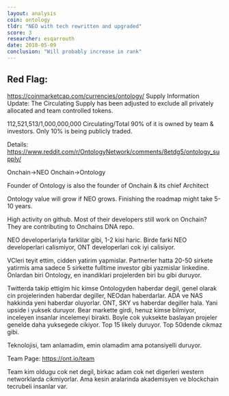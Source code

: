 ```yaml
---
layout: analysis
coin: ontology
tldr: "NEO with tech rewritten and upgraded"
score: 3
researcher: esqarrouth
date: 2018-05-09
conclusion: "Will probably increase in rank"
---
```


## Red Flag:
https://coinmarketcap.com/currencies/ontology/
Supply Information Update: The Circulating Supply has been adjusted to exclude all privately allocated and team controlled tokens.

112,521,513/1,000,000,000
Circulating/Total
90% of it is owned by team & investors. Only 10% is being publicly traded.

Details: https://www.reddit.com/r/OntologyNetwork/comments/8etdg5/ontology_supply/

Onchain->NEO
Onchain->Ontology

Founder of Ontology is also the founder of Onchain & its chief Architect

Ontology value will grow if NEO grows. Finishing the roadmap might take 5-10 years.

High activity on github. Most of their developers still work on Onchain? They are contributing to Onchains DNA repo.

NEO developerlariyla farklilar gibi, 1-2 kisi haric. Birde farki NEO developerlari calismiyor, ONT developerlari cok iyi calisiyor.

VCleri teyit ettim, cidden yatirim yapmislar. Partnerler hatta 20-50 sirkete yatirmis ama sadece 5 sirkette fulltime investor gibi yazmislar linkedine. Onlardan biri Ontology, en inandiklari projelerden biri bu gibi duruyor.

Twitterda takip ettigim hic kimse Ontologyden haberdar degil, genel olarak cin projelerinden haberdar degiller, NEOdan haberdarlar. ADA ve NAS hakkinda yeni haberdar oluyorlar. ONT, SKY vs haberdar degiller hala. Yani upside i yuksek duruyor. Bear markette girdi, henuz kimse bilmiyor, inceleyen insanlar incelemeyi birakti. Boyle cok yuksekte baslayan projeler genelde daha yuksegede cikiyor. Top 15 likely duruyor. Top 50dende cikmaz gibi.

Teknolojisi, tam anlamadim, emin olamadim ama potansiyelli duruyor.

Team Page: https://ont.io/team

Team kim oldugu cok net degil, birkac adam cok net digerleri western networklarda cikmiyorlar. Ama kesin aralarinda akademisyen ve blockchain tecrubeli insanlar var.
